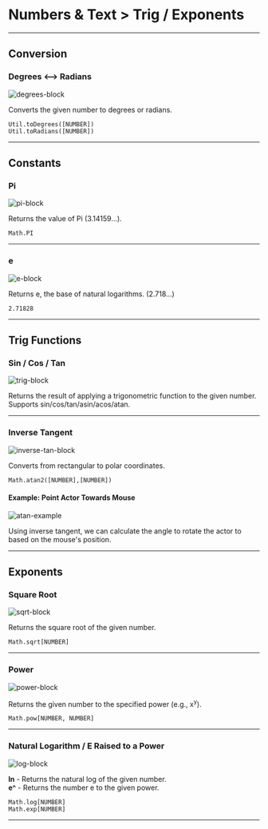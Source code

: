 # Numbers & Text > Trig / Exponents

***

## Conversion

### Degrees <--> Radians

![degrees-block](http://static.stencyl.com/pedia2/blocks/numbers_text/trig/Conversions.png)

Converts the given number to degrees or radians.

```
Util.toDegrees([NUMBER])
Util.toRadians([NUMBER])
```

***

## Constants

### Pi

![pi-block](http://static.stencyl.com/pedia2/blocks/numbers_text/trig/Pi.png)

Returns the value of Pi (3.14159...).

```
Math.PI
```

***

### e

![e-block](http://static.stencyl.com/pedia2/blocks/numbers_text/exponents/ConstantE.png)

Returns e, the base of natural logarithms. (2.718...)

```
2.71828
```

***

## Trig Functions

### Sin / Cos / Tan

![trig-block](http://static.stencyl.com/pedia2/blocks/numbers_text/trig/Trig.png)

Returns the result of applying a trigonometric function to the given number. Supports sin/cos/tan/asin/acos/atan.

***

### Inverse Tangent

![inverse-tan-block](http://static.stencyl.com/pedia2/blocks/numbers_text/trig/Atan.png)

Converts from rectangular to polar coordinates.

```
Math.atan2([NUMBER],[NUMBER])
```

#### Example: Point Actor Towards Mouse

![atan-example](http://static.stencyl.com/pedia2/blocks/numbers_text/trig/TrigExample1Thumb.png)

Using inverse tangent, we can calculate the angle to rotate the actor to based on the mouse's position.

***

## Exponents

### Square Root

![sqrt-block](http://static.stencyl.com/pedia2/blocks/numbers_text/exponents/ExponentSqrt.png)

Returns the square root of the given number.

```
Math.sqrt[NUMBER]
```

***

### Power

![power-block](http://static.stencyl.com/pedia2/blocks/numbers_text/exponents/ExponentExponent.png)

Returns the given number to the specified power (e.g., x<sup>y</sup>).

```
Math.pow[NUMBER, NUMBER]
```

***

### Natural Logarithm / E Raised to a Power

![log-block](http://static.stencyl.com/pedia2/blocks/numbers_text/exponents/LogBlocks.png)

**ln** - Returns the natural log of the given number.<br/>
**e^** - Returns the number e to the given power.

```
Math.log[NUMBER]
Math.exp[NUMBER]
```

***
